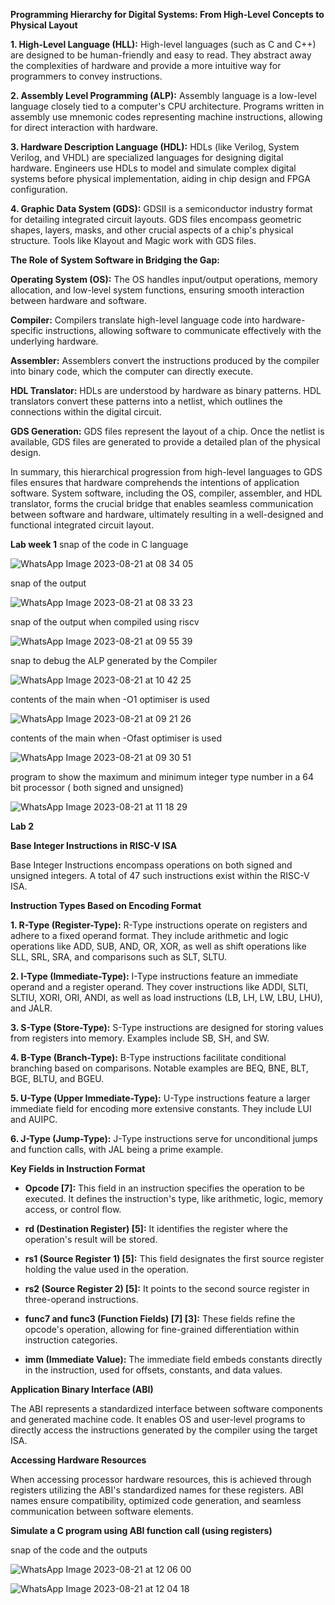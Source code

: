 
**Programming Hierarchy for Digital Systems: From High-Level Concepts to Physical Layout**

**1. High-Level Language (HLL):**
   High-level languages (such as C and C++) are designed to be human-friendly and easy to read. They abstract away the complexities of hardware and provide a more intuitive way for programmers to convey instructions.

**2. Assembly Level Programming (ALP):**
   Assembly language is a low-level language closely tied to a computer's CPU architecture. Programs written in assembly use mnemonic codes representing machine instructions, allowing for direct interaction with hardware.

**3. Hardware Description Language (HDL):**
   HDLs (like Verilog, System Verilog, and VHDL) are specialized languages for designing digital hardware. Engineers use HDLs to model and simulate complex digital systems before physical implementation, aiding in chip design and FPGA configuration.

**4. Graphic Data System (GDS):**
   GDSII is a semiconductor industry format for detailing integrated circuit layouts. GDS files encompass geometric shapes, layers, masks, and other crucial aspects of a chip's physical structure. Tools like Klayout and Magic work with GDS files.

**The Role of System Software in Bridging the Gap:**

**Operating System (OS):**
   The OS handles input/output operations, memory allocation, and low-level system functions, ensuring smooth interaction between hardware and software.

**Compiler:**
   Compilers translate high-level language code into hardware-specific instructions, allowing software to communicate effectively with the underlying hardware.

**Assembler:**
   Assemblers convert the instructions produced by the compiler into binary code, which the computer can directly execute.

**HDL Translator:**
   HDLs are understood by hardware as binary patterns. HDL translators convert these patterns into a netlist, which outlines the connections within the digital circuit.

**GDS Generation:**
   GDS files represent the layout of a chip. Once the netlist is available, GDS files are generated to provide a detailed plan of the physical design.

In summary, this hierarchical progression from high-level languages to GDS files ensures that hardware comprehends the intentions of application software. System software, including the OS, compiler, assembler, and HDL translator, forms the crucial bridge that enables seamless communication between software and hardware, ultimately resulting in a well-designed and functional integrated circuit layout.


**Lab week 1**
snap of the code in C language

![WhatsApp Image 2023-08-21 at 08 34 05](https://github.com/yashas-adi/pes_asic_class/assets/142563983/6bea59db-89b5-4e98-8a77-244e910539ab)

snap of the output

![WhatsApp Image 2023-08-21 at 08 33 23](https://github.com/yashas-adi/pes_asic_class/assets/142563983/9774d316-c35c-4eba-8b43-141ab5156c56)

snap of the output when compiled using riscv

![WhatsApp Image 2023-08-21 at 09 55 39](https://github.com/yashas-adi/pes_asic_class/assets/142563983/c77d251e-99d3-4fb9-8564-45dad2e976cc)

snap to debug the ALP generated by the Compiler

![WhatsApp Image 2023-08-21 at 10 42 25](https://github.com/yashas-adi/pes_asic_class/assets/142563983/be23fe07-3ef0-4868-8e75-4c644483bfbe)

contents of the main when -O1 optimiser is used

![WhatsApp Image 2023-08-21 at 09 21 26](https://github.com/yashas-adi/pes_asic_class/assets/142563983/64e3eab6-e78e-4047-8a63-7e8cb4bd858a)

contents of the main when -Ofast optimiser is used 

![WhatsApp Image 2023-08-21 at 09 30 51](https://github.com/yashas-adi/pes_asic_class/assets/142563983/f0293267-4e8a-4b7a-a9a3-4fbbb602c0d1)

program to show the maximum and minimum integer type number in a 64 bit processor ( both signed and unsigned)

![WhatsApp Image 2023-08-21 at 11 18 29](https://github.com/yashas-adi/pes_asic_class/assets/142563983/42286d2e-ea60-49a8-9b63-89b1abc2e8dc)


**Lab 2**


**Base Integer Instructions in RISC-V ISA**

Base Integer Instructions encompass operations on both signed and unsigned integers. A total of 47 such instructions exist within the RISC-V ISA.

**Instruction Types Based on Encoding Format**

**1. R-Type (Register-Type):**
   R-Type instructions operate on registers and adhere to a fixed operand format. They include arithmetic and logic operations like ADD, SUB, AND, OR, XOR, as well as shift operations like SLL, SRL, SRA, and comparisons such as SLT, SLTU.

**2. I-Type (Immediate-Type):**
   I-Type instructions feature an immediate operand and a register operand. They cover instructions like ADDI, SLTI, SLTIU, XORI, ORI, ANDI, as well as load instructions (LB, LH, LW, LBU, LHU), and JALR.

**3. S-Type (Store-Type):**
   S-Type instructions are designed for storing values from registers into memory. Examples include SB, SH, and SW.

**4. B-Type (Branch-Type):**
   B-Type instructions facilitate conditional branching based on comparisons. Notable examples are BEQ, BNE, BLT, BGE, BLTU, and BGEU.

**5. U-Type (Upper Immediate-Type):**
   U-Type instructions feature a larger immediate field for encoding more extensive constants. They include LUI and AUIPC.

**6. J-Type (Jump-Type):**
   J-Type instructions serve for unconditional jumps and function calls, with JAL being a prime example.

**Key Fields in Instruction Format**

- **Opcode [7]:** This field in an instruction specifies the operation to be executed. It defines the instruction's type, like arithmetic, logic, memory access, or control flow.

- **rd (Destination Register) [5]:** It identifies the register where the operation's result will be stored.

- **rs1 (Source Register 1) [5]:** This field designates the first source register holding the value used in the operation.

- **rs2 (Source Register 2) [5]:** It points to the second source register in three-operand instructions.

- **func7 and func3 (Function Fields) [7] [3]:** These fields refine the opcode's operation, allowing for fine-grained differentiation within instruction categories.

- **imm (Immediate Value):** The immediate field embeds constants directly in the instruction, used for offsets, constants, and data values.

**Application Binary Interface (ABI)**

The ABI represents a standardized interface between software components and generated machine code. It enables OS and user-level programs to directly access the instructions generated by the compiler using the target ISA.



**Accessing Hardware Resources**

When accessing processor hardware resources, this is achieved through registers utilizing the ABI's standardized names for these registers. ABI names ensure compatibility, optimized code generation, and seamless communication between software elements.

**Simulate a C program using ABI function call (using registers)**

snap of the code and the outputs

![WhatsApp Image 2023-08-21 at 12 06 00](https://github.com/yashas-adi/pes_asic_class/assets/142563983/f43999f4-f22f-4610-8d58-b116300a544e)

![WhatsApp Image 2023-08-21 at 12 04 18](https://github.com/yashas-adi/pes_asic_class/assets/142563983/f15b1a56-e7d8-483e-a78a-eeb0e7cff152)







